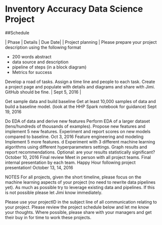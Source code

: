 # Inventory Accuracy Data Science Project


##Schedule

| Phase | Details | Due Date|
| Project planning | Please prepare your project description using the following format
- 200 words abstract
- data source and description
- pipeline of steps (in a block diagram)
- Metrics for success

Develop a road of tasks. 
Assign a time line and people to each task.
Create a project page and populate with details and diagrams and share with Jimi. GitHub should be fine. | Sept 5, 2016 |


Get sample data and build baseline
Get at least 10,000 samples of data and build a baseline model. (look at the HHP Spark notebook for guidance)
Sept 19, 2016


Do EDA of data and derive new features
Perform EDA of a larger dataset (tens/hundreds of thousands of examples). Propose new features and implement 5 new features. Experiment and report scores on new models compared to baseline.
Oct 3, 2016
Feature engineering and modeling  
Implement 5 more  features. d Experiment with  3 different machine learning algorithms using different hyperparameters settings. Graph results and report recommendations. Optional: are your results statistically significant?
October 10, 2016
Final review
Meet in person with all project teams. Final internal presentation by each team. Happy Hour following project presentation!
October 13, 14, 2016


NOTES
For all projects, given the short timeline, please focus on the machine learning aspects of your project (no need to rewrite data pipelines yet). As much as possible try to leverage existing data and pipelines.  If this is not possible please let Jimi know immediately. 

Please use your projectID in the subject line  of all communication relating to your project. Please review the project schedule below and let me know your thoughts. Where possible, please share with your managers and get their buy in for time to work these projects. 

